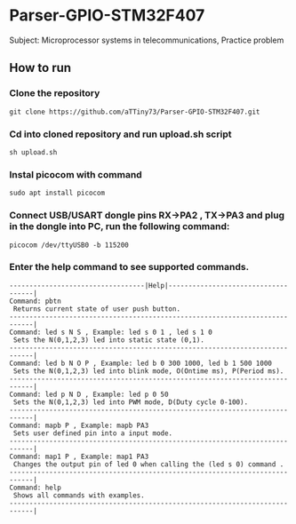 # Parser-GPIO-STM32F407
Subject: Microprocessor systems in telecommunications, Practice problem

## How to run
### Clone the repository
```
git clone https://github.com/aTTiny73/Parser-GPIO-STM32F407.git
```
### Cd into cloned repository and run upload.sh script
```
sh upload.sh
```
### Instal picocom with command
```
sudo apt install picocom
```
### Connect USB/USART dongle pins RX->PA2 , TX->PA3 and plug in the dongle into PC, run the following command:
```
picocom /dev/ttyUSB0 -b 115200
```
### Enter the help command to see supported commands.
```
----------------------------------|Help|------------------------------------|
Command: pbtn 
 Returns current state of user push button. 
----------------------------------------------------------------------------|
Command: led s N S , Example: led s 0 1 , led s 1 0 
 Sets the N(0,1,2,3) led into static state (0,1).
----------------------------------------------------------------------------|
Command: led b N O P , Example: led b 0 300 1000, led b 1 500 1000 
 Sets the N(0,1,2,3) led into blink mode, O(Ontime ms), P(Period ms). 
----------------------------------------------------------------------------|
Command: led p N D , Example: led p 0 50 
 Sets the N(0,1,2,3) led into PWM mode, D(Duty cycle 0-100).
----------------------------------------------------------------------------|
Command: mapb P , Example: mapb PA3 
 Sets user defined pin into a input mode.
----------------------------------------------------------------------------|
Command: map1 P , Example: map1 PA3 
 Changes the output pin of led 0 when calling the (led s 0) command .
----------------------------------------------------------------------------|
Command: help 
 Shows all commands with examples.
----------------------------------------------------------------------------|
```

